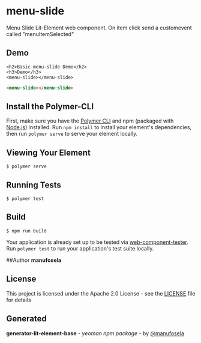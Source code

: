 # menu-slide

Menu Slide Lit-Element web component. On item click send a customevent called "menuItemSelected"

## Demo

```
<h2>Basic menu-slide Demo</h2>
<h3>Demo</h3>
<menu-slide></menu-slide>

```
<!---
```
<custom-element-demo>
  <template>
    <link rel="import" href="menu-slide.html">
    <next-code-block></next-code-block>
  </template>
</custom-element-demo>
```
-->
```html
<menu-slide></menu-slide>

```
## Install the Polymer-CLI

First, make sure you have the [Polymer CLI](https://www.npmjs.com/package/polymer-cli) and npm (packaged with [Node.js](https://nodejs.org)) installed. Run `npm install` to install your element's dependencies, then run `polymer serve` to serve your element locally.

## Viewing Your Element

```
$ polymer serve
```

## Running Tests

```
$ polymer test
```

## Build
```
$ npm run build
```

Your application is already set up to be tested via [web-component-tester](https://github.com/Polymer/web-component-tester). Run `polymer test` to run your application's test suite locally.

##Author
**manufosela**

## License

This project is licensed under the Apache 2.0 License - see the [LICENSE](LICENSE) file for details

## Generated

**generator-lit-element-base** - *yeoman npm package* - by [@manufosela](https://github.com/manufosela/generator-litelement-webcomponent)